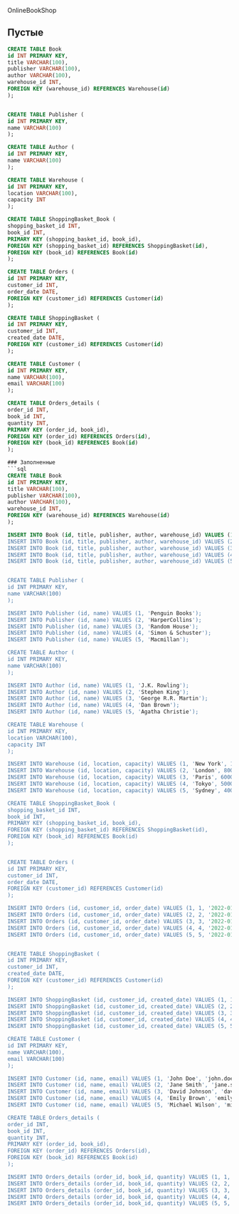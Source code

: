 OnlineBookShop
## Пустые
```sql
CREATE TABLE Book
id INT PRIMARY KEY,
title VARCHAR(100),
publisher VARCHAR(100),
author VARCHAR(100),
warehouse_id INT,
FOREIGN KEY (warehouse_id) REFERENCES Warehouse(id)
);


CREATE TABLE Publisher (
id INT PRIMARY KEY,
name VARCHAR(100)
);

CREATE TABLE Author (
id INT PRIMARY KEY,
name VARCHAR(100)
);

CREATE TABLE Warehouse (
id INT PRIMARY KEY,
location VARCHAR(100),
capacity INT
);

CREATE TABLE ShoppingBasket_Book (
shopping_basket_id INT,
book_id INT,
PRIMARY KEY (shopping_basket_id, book_id),
FOREIGN KEY (shopping_basket_id) REFERENCES ShoppingBasket(id),
FOREIGN KEY (book_id) REFERENCES Book(id)
);

CREATE TABLE Orders (
id INT PRIMARY KEY,
customer_id INT,
order_date DATE,
FOREIGN KEY (customer_id) REFERENCES Customer(id)
);

CREATE TABLE ShoppingBasket (
id INT PRIMARY KEY,
customer_id INT,
created_date DATE,
FOREIGN KEY (customer_id) REFERENCES Customer(id)
);

CREATE TABLE Customer (
id INT PRIMARY KEY,
name VARCHAR(100),
email VARCHAR(100)
);

CREATE TABLE Orders_details (
order_id INT,
book_id INT,
quantity INT,
PRIMARY KEY (order_id, book_id),
FOREIGN KEY (order_id) REFERENCES Orders(id),
FOREIGN KEY (book_id) REFERENCES Book(id)
);

### Заполненные
```sql
CREATE TABLE Book
id INT PRIMARY KEY,
title VARCHAR(100),
publisher VARCHAR(100),
author VARCHAR(100),
warehouse_id INT,
FOREIGN KEY (warehouse_id) REFERENCES Warehouse(id)
);

INSERT INTO Book (id, title, publisher, author, warehouse_id) VALUES (1, 'Harry Potter and the Philosopher's Stone', 'Bloomsbury Publishing', 'J.K. Rowling', 1);
INSERT INTO Book (id, title, publisher, author, warehouse_id) VALUES (2, 'It', 'Viking Press', 'Stephen King', 2);
INSERT INTO Book (id, title, publisher, author, warehouse_id) VALUES (3, 'A Game of Thrones', 'Bantam Spectra', 'George R.R. Martin', 3);
INSERT INTO Book (id, title, publisher, author, warehouse_id) VALUES (4, 'The Da Vinci Code', 'Doubleday', 'Dan Brown', 4);
INSERT INTO Book (id, title, publisher, author, warehouse_id) VALUES (5, 'Murder on the Orient Express', 'Collins Crime Club', 'Agatha Christie', 5);


CREATE TABLE Publisher (
id INT PRIMARY KEY,
name VARCHAR(100)
);

INSERT INTO Publisher (id, name) VALUES (1, 'Penguin Books');
INSERT INTO Publisher (id, name) VALUES (2, 'HarperCollins');
INSERT INTO Publisher (id, name) VALUES (3, 'Random House');
INSERT INTO Publisher (id, name) VALUES (4, 'Simon & Schuster');
INSERT INTO Publisher (id, name) VALUES (5, 'Macmillan');

CREATE TABLE Author (
id INT PRIMARY KEY,
name VARCHAR(100)
);

INSERT INTO Author (id, name) VALUES (1, 'J.K. Rowling');
INSERT INTO Author (id, name) VALUES (2, 'Stephen King');
INSERT INTO Author (id, name) VALUES (3, 'George R.R. Martin');
INSERT INTO Author (id, name) VALUES (4, 'Dan Brown');
INSERT INTO Author (id, name) VALUES (5, 'Agatha Christie');

CREATE TABLE Warehouse (
id INT PRIMARY KEY,
location VARCHAR(100),
capacity INT
);

INSERT INTO Warehouse (id, location, capacity) VALUES (1, 'New York', 10000);
INSERT INTO Warehouse (id, location, capacity) VALUES (2, 'London', 8000);
INSERT INTO Warehouse (id, location, capacity) VALUES (3, 'Paris', 6000);
INSERT INTO Warehouse (id, location, capacity) VALUES (4, 'Tokyo', 5000);
INSERT INTO Warehouse (id, location, capacity) VALUES (5, 'Sydney', 4000);

CREATE TABLE ShoppingBasket_Book (
shopping_basket_id INT,
book_id INT,
PRIMARY KEY (shopping_basket_id, book_id),
FOREIGN KEY (shopping_basket_id) REFERENCES ShoppingBasket(id),
FOREIGN KEY (book_id) REFERENCES Book(id)
);


CREATE TABLE Orders (
id INT PRIMARY KEY,
customer_id INT,
order_date DATE,
FOREIGN KEY (customer_id) REFERENCES Customer(id)
);

INSERT INTO Orders (id, customer_id, order_date) VALUES (1, 1, '2022-01-10');
INSERT INTO Orders (id, customer_id, order_date) VALUES (2, 2, '2022-01-11');
INSERT INTO Orders (id, customer_id, order_date) VALUES (3, 3, '2022-01-12');
INSERT INTO Orders (id, customer_id, order_date) VALUES (4, 4, '2022-01-13');
INSERT INTO Orders (id, customer_id, order_date) VALUES (5, 5, '2022-01-14');


CREATE TABLE ShoppingBasket (
id INT PRIMARY KEY,
customer_id INT,
created_date DATE,
FOREIGN KEY (customer_id) REFERENCES Customer(id)
);

INSERT INTO ShoppingBasket (id, customer_id, created_date) VALUES (1, 1, '2022-01-01');
INSERT INTO ShoppingBasket (id, customer_id, created_date) VALUES (2, 2, '2022-01-02');
INSERT INTO ShoppingBasket (id, customer_id, created_date) VALUES (3, 3, '2022-01-03');
INSERT INTO ShoppingBasket (id, customer_id, created_date) VALUES (4, 4, '2022-01-04');
INSERT INTO ShoppingBasket (id, customer_id, created_date) VALUES (5, 5, '2022-01-05');

CREATE TABLE Customer (
id INT PRIMARY KEY,
name VARCHAR(100),
email VARCHAR(100)
);

INSERT INTO Customer (id, name, email) VALUES (1, 'John Doe', 'john.doe@example.com');
INSERT INTO Customer (id, name, email) VALUES (2, 'Jane Smith', 'jane.smith@example.com');
INSERT INTO Customer (id, name, email) VALUES (3, 'David Johnson', 'david.johnson@example.com');
INSERT INTO Customer (id, name, email) VALUES (4, 'Emily Brown', 'emily.brown@example.com');
INSERT INTO Customer (id, name, email) VALUES (5, 'Michael Wilson', 'michael.wilson@example.com');

CREATE TABLE Orders_details (
order_id INT,
book_id INT,
quantity INT,
PRIMARY KEY (order_id, book_id),
FOREIGN KEY (order_id) REFERENCES Orders(id),
FOREIGN KEY (book_id) REFERENCES Book(id)
);

INSERT INTO Orders_details (order_id, book_id, quantity) VALUES (1, 1, 2);
INSERT INTO Orders_details (order_id, book_id, quantity) VALUES (2, 2, 1);
INSERT INTO Orders_details (order_id, book_id, quantity) VALUES (3, 3, 3);
INSERT INTO Orders_details (order_id, book_id, quantity) VALUES (4, 4, 1);
INSERT INTO Orders_details (order_id, book_id, quantity) VALUES (5, 5, 2);
